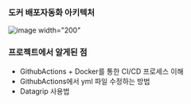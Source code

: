 ### 도커 배포자동화 아키텍처
![image width="200"](https://user-images.githubusercontent.com/87487149/235300911-c9e9913d-d579-4337-bf2f-6a0e8d6b571b.png)
### 프로젝트에서 알게된 점
* GithubActions + Docker를 통한 CI/CD 프로세스 이해
* GithubActions에서 yml 파일 수정하는 방법
* Datagrip 사용법
